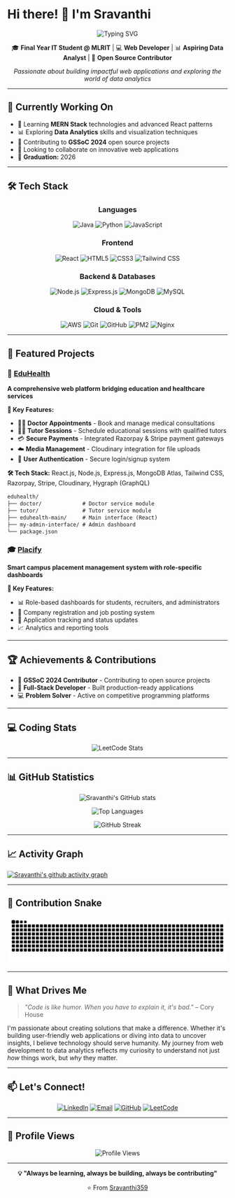 # Hi there! 👋 I'm Sravanthi

<div align="center">
  <img src="https://readme-typing-svg.herokuapp.com?font=Fira+Code&pause=1000&color=FF6B6B&center=true&vCenter=true&width=435&lines=Hi+there!+I'm+Sravanthi+%F0%9F%91%8B;Full+Stack+Developer;MERN+Stack+Enthusiast;Data+Analyst+Explorer;Open+Source+Contributor" alt="Typing SVG" />
</div>

<div align="center">
  
🎓 **Final Year IT Student @ MLRIT** | 💻 **Web Developer** | 📊 **Aspiring Data Analyst** | 🚀 **Open Source Contributor**

*Passionate about building impactful web applications and exploring the world of data analytics*

</div>

---

## 🔭 Currently Working On

- 🌱 Learning **MERN Stack** technologies and advanced React patterns
- 📊 Exploring **Data Analytics** skills and visualization techniques
- 🤝 Contributing to **GSSoC 2024** open source projects
- 👯 Looking to collaborate on innovative web applications
- 🎯 **Graduation:** 2026

---

## 🛠 Tech Stack

<div align="center">

### Languages
![Java](https://img.shields.io/badge/Java-ED8B00?style=for-the-badge&logo=openjdk&logoColor=white)
![Python](https://img.shields.io/badge/Python-3776AB?style=for-the-badge&logo=python&logoColor=white)
![JavaScript](https://img.shields.io/badge/JavaScript-F7DF1E?style=for-the-badge&logo=javascript&logoColor=black)

### Frontend
![React](https://img.shields.io/badge/React-20232A?style=for-the-badge&logo=react&logoColor=61DAFB)
![HTML5](https://img.shields.io/badge/HTML5-E34F26?style=for-the-badge&logo=html5&logoColor=white)
![CSS3](https://img.shields.io/badge/CSS3-1572B6?style=for-the-badge&logo=css3&logoColor=white)
![Tailwind CSS](https://img.shields.io/badge/Tailwind_CSS-38B2AC?style=for-the-badge&logo=tailwind-css&logoColor=white)

### Backend & Databases
![Node.js](https://img.shields.io/badge/Node.js-43853D?style=for-the-badge&logo=node.js&logoColor=white)
![Express.js](https://img.shields.io/badge/Express.js-404D59?style=for-the-badge)
![MongoDB](https://img.shields.io/badge/MongoDB-4EA94B?style=for-the-badge&logo=mongodb&logoColor=white)
![MySQL](https://img.shields.io/badge/MySQL-00000F?style=for-the-badge&logo=mysql&logoColor=white)

### Cloud & Tools
![AWS](https://img.shields.io/badge/AWS-232F3E?style=for-the-badge&logo=amazon-aws&logoColor=white)
![Git](https://img.shields.io/badge/Git-F05032?style=for-the-badge&logo=git&logoColor=white)
![GitHub](https://img.shields.io/badge/GitHub-100000?style=for-the-badge&logo=github&logoColor=white)
![PM2](https://img.shields.io/badge/PM2-2B037A?style=for-the-badge&logo=pm2&logoColor=white)
![Nginx](https://img.shields.io/badge/Nginx-009639?style=for-the-badge&logo=nginx&logoColor=white)

</div>

---

## 🚀 Featured Projects

### 🏥 [EduHealth](https://github.com/Sravanthi359/EduHealth.git)
**A comprehensive web platform bridging education and healthcare services**

**🌟 Key Features:**
- 👨‍⚕️ **Doctor Appointments** - Book and manage medical consultations
- 👨‍🏫 **Tutor Sessions** - Schedule educational sessions with qualified tutors
- 💳 **Secure Payments** - Integrated Razorpay & Stripe payment gateways
- ☁️ **Media Management** - Cloudinary integration for file uploads
- 🔐 **User Authentication** - Secure login/signup system

**🛠 Tech Stack:** React.js, Node.js, Express.js, MongoDB Atlas, Tailwind CSS, Razorpay, Stripe, Cloudinary, Hygraph (GraphQL)

```
eduhealth/
├── doctor/             # Doctor service module
├── tutor/              # Tutor service module
├── eduhealth-main/     # Main interface (React)
├── my-admin-interface/ # Admin dashboard
└── package.json
```

### 🎓 [Placify](https://github.com/Sravanthi359/Placify-Smarter_Placements-Sharper_Talent.git)
**Smart campus placement management system with role-specific dashboards**

**🌟 Key Features:**
- 📊 Role-based dashboards for students, recruiters, and administrators
- 🏢 Company registration and job posting system
- 📝 Application tracking and status updates
- 📈 Analytics and reporting tools

---

## 🏆 Achievements & Contributions

- 🌟 **GSSoC 2024 Contributor** - Contributing to open source projects
- 🚀 **Full-Stack Developer** - Built production-ready applications
- 💻 **Problem Solver** - Active on competitive programming platforms

---

## 💻 Coding Stats

<div align="center">

![LeetCode Stats](https://leetcard.jacoblin.cool/sravanthi55?theme=dark&font=Karma&ext=heatmap)

</div>

---

## 📊 GitHub Statistics

<div align="center">

![Sravanthi's GitHub stats](https://github-readme-stats.vercel.app/api?username=Sravanthi359&show_icons=true&theme=radical&hide_border=true&bg_color=0D1117)

![Top Languages](https://github-readme-stats.vercel.app/api/top-langs/?username=Sravanthi359&layout=compact&theme=radical&hide_border=true&bg_color=0D1117)

![GitHub Streak](https://github-readme-streak-stats.herokuapp.com/?user=Sravanthi359&theme=radical&hide_border=true&background=0D1117)

</div>

---

## 📈 Activity Graph

[![Sravanthi's github activity graph](https://github-readme-activity-graph.vercel.app/graph?username=Sravanthi359&theme=react-dark&hide_border=true&bg_color=0D1117)](https://github.com/ashutosh00710/github-readme-activity-graph)

---

## 🐍 Contribution Snake

![Snake animation](https://github.com/Sravanthi359/Sravanthi359/blob/output/github-contribution-grid-snake.svg)

---

## 🌟 What Drives Me

> *"Code is like humor. When you have to explain it, it's bad."* – Cory House

I'm passionate about creating solutions that make a difference. Whether it's building user-friendly web applications or diving into data to uncover insights, I believe technology should serve humanity. My journey from web development to data analytics reflects my curiosity to understand not just *how* things work, but *why* they matter.

---

## 📫 Let's Connect!

<div align="center">

[![LinkedIn](https://img.shields.io/badge/LinkedIn-0077B5?style=for-the-badge&logo=linkedin&logoColor=white)](https://www.linkedin.com/in/sabbana-sravanthi-969b362b8/)
[![Email](https://img.shields.io/badge/Email-D14836?style=for-the-badge&logo=gmail&logoColor=white)](mailto:sravanthisabbana@gmail.com)
[![GitHub](https://img.shields.io/badge/GitHub-100000?style=for-the-badge&logo=github&logoColor=white)](https://github.com/Sravanthi359)
[![LeetCode](https://img.shields.io/badge/LeetCode-FFA116?style=for-the-badge&logo=leetcode&logoColor=white)](https://leetcode.com/sravanthi55)

</div>

---

## 👀 Profile Views

<div align="center">

![Profile Views](https://komarev.com/ghpvc/?username=Sravanthi359&color=brightgreen&style=for-the-badge)

</div>

---

<div align="center">

**💡 "Always be learning, always be building, always be contributing"**

⭐️ From [Sravanthi359](https://github.com/Sravanthi359)

</div>
